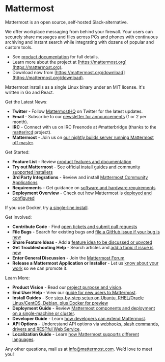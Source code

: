 # Mattermost

Mattermost is an open source, self-hosted Slack-alternative. 

We offer workplace messaging from behind your firewall. Your users can securely share messages and files across PCs and phones with continuous archiving and instant search while integrating with dozens of popular and custom tools. 

- See [product documentation](http://docs.mattermost.com/) for full details. 
- Learn more about the project at [https://mattermost.org](https://mattermost.org). 
- Download now from [https://mattermost.org/download](https://mattermost.org/download).

Mattermost installs as a single Linux binary under an MIT license. It's written in Go and React. 

Get the Latest News: 

- **Twitter** - Follow [MattermostHQ](https://twitter.com/mattermosthq) on Twitter for the latest updates.   
- **Email** - Subscribe to our [newsletter for announcements](http://mattermost.us11.list-manage.com/subscribe?u=6cdba22349ae374e188e7ab8e&id=2add1c8034) (1 or 2 per month).  
- **IRC** - Connect with us on IRC Freenode at #matterbridge (thanks to the [matterircd](https://github.com/42wim/matterircd) project).
- **Mattermost** - Join us on [our nightly builds server running Mattermost off master](https://pre-release.mattermost.com/core/channels/ux-design).  

Get Started: 

- **Feature List** - Review [product features and documentation](http://docs.mattermost.com/administration/overview-tech.html)
- **Try out Mattermost** - See [official install guides and community supported installers](http://www.mattermost.org/installation/)
- **3rd Party Integrations** - Review and install [Mattermost Community Applications](http://www.mattermost.org/community-applications/)
- **Requirements** - Get guidance on [software and hardware requirements](http://docs.mattermost.com/install/requirements.html)
- **Deployment Overview** - Check out how Mattermost is [deployed and configured](http://docs.mattermost.com/deployment/deployment.html)
 
If you use Docker, try [a single-line install](http://docs.mattermost.com/install/docker-local-machine.html#one-line-docker-install).    

Get Involved:

- **Contribute Code** - Find [open tickets and submit pull requests](http://docs.mattermost.com/developer/contribution-guide.html)
- **File Bugs** - Search for existing bugs and [file a GitHub issue if your bug is new](http://www.mattermost.org/filing-issues/) 
- **Share Feature Ideas** - Add a [feature idea to be discussed or upvoted](http://www.mattermost.org/feature-requests/)
- **Get Troubleshooting Help** - Search articles and [add a topic if issue is new](https://forum.mattermost.org/t/how-to-use-the-troubleshooting-forum/150)  
- **Enter General Discussion** - Join the [Mattermost Forum](https://forum.mattermost.org/t/welcome-to-the-mattermost-general-forum/8)   
- **Release a Mattermost Application or Installer** - Let us [know about your work](http://www.mattermost.org/community-applications/) so we can promote it.  

Learn More: 

- **Product Vision** - Read our [project purpose and vision](http://www.mattermost.org/vision/).  
- **End User Help** - View our [guide for new users to Mattermost](http://docs.mattermost.com/help/getting-started/signing-in.html).  
- **Install Guides** - See [step-by-step setup on Ubuntu, RHEL/Oracle Linux/CentOS, Debian, plus Docker for preview](http://docs.mattermost.com/install/requirements.html)
- **Deployment Guide** - Review [Mattermost components and deployment on a single-machine or cluster](http://docs.mattermost.com/deployment/deployment.html).  
- **Developer Guide** - Learn [how developers can extend Mattermost](http://docs.mattermost.com/developer/developer-setup.html).  
- **API Options** - Underestand API options via [webhooks, slash commands, drivers and RESTful Web Service](http://docs.mattermost.com/developer/api.html).
- **Localization Guide** - Learn [how Mattermost supports different languages](http://docs.mattermost.com/developer/localization.html).  

Any other questions, mail us at info@mattermost.com. We’d love to meet you!
